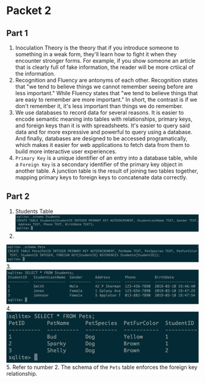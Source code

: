 # Packet 2
## Part 1
1. Inoculation Theory is the theory that if you introduce someone to something in a weak form, they'll learn how to fight it when they encounter stronger forms. For example, if you show someone an article that is clearly full of fake information, the reader will be more crtiical of the information.
2. Recognition and Fluency are antonyms of each other. Recognition states that "we tend to believe things we cannot remember seeing before are less important." While Fluency states that "we tend to believe things that are easy to remember are more important." In short, the contrast is if we don't remember it, it's less important than things we do remember.
3. We use databases to record data for several reasons. It is easier to encode semantic meaning into tables with relationships, primary keys, and foreign keys than it is with spreadsheets. It's easier to query said data and for more expressive and powerful to query using a database. And finally, databases are designed to be accessed programatically, which makes it easier for web applications to fetch data from them to build more interactive user experiences.
4. `Primary Key` is a unique identifier of an entry into a database table, while a `Foreign Key` is a secondary identifier of the primary key object in another table. A junction table is the result of joining two tables together, mapping primary keys to foreign keys to concatenate data correctly.
## Part 2
1. Students Table
![Student Schema](../imgs/packet2/StudentsSchema.png)
2.
![Pets Schema](../imgs/packet2/PetsSchema.png)
3.
![Student Data](../imgs/packet2/StudentsData.png)
4.
![Pets Data](../imgs/packet2/DogData.png)
5.
Refer to number 2. The schema of the `Pets` table enforces the foreign key relationship.
 
